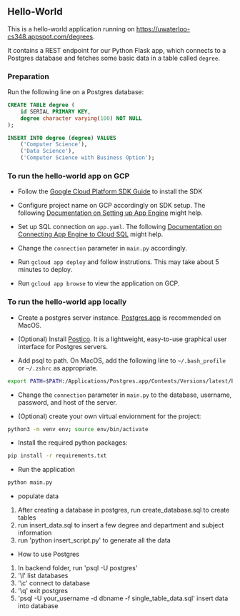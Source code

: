 ## Hello-World

This is a hello-world application running on https://uwaterloo-cs348.appspot.com/degrees.

It contains a REST endpoint for our Python Flask app, which connects to a Postgres database and fetches some basic data in a table called `degree`.

### Preparation

Run the following line on a Postgres database:
```sql
CREATE TABLE degree (
    id SERIAL PRIMARY KEY,
    degree character varying(100) NOT NULL
);

INSERT INTO degree (degree) VALUES
    ('Computer Science'),
    ('Data Science'),
    ('Computer Science with Business Option');
```

### To run the hello-world app on GCP

- Follow the [Google Cloud Platform SDK Guide](https://cloud.google.com/sdk/docs/#install_the_latest_cloud_sdk_version) to install the SDK 

- Configure project name on GCP accordingly on SDK setup. The following [Documentation on Setting up App Engine](https://cloud.google.com/appengine/docs/flexible/python/quickstart) might help.

- Set up SQL connection on `app.yaml`. The following [Documentation on Connecting App Engine to Cloud SQL](https://cloud.google.com/sql/docs/postgres/connect-app-engine?fbclid=IwAR0LBNb_DexKhsCqh4ycqH1Zl5CF2b-1re4rOSrIT3EwWqGLkWvW7htAn7E#configuring) might help.

- Change the `connection` parameter in `main.py` accordingly.

- Run `gcloud app deploy` and follow instrutions. This may take about 5 minutes to deploy.

- Run `gcloud app browse` to view the application on GCP.


### To run the hello-world app locally

- Create a postgres server instance. [Postgres.app](https://postgresapp.com/) is recommended on MacOS.

- (Optional) Install [Postico](https://eggerapps.at/postico/). It is a lightweight, easy-to-use graphical user interface for Postgres servers.

- Add psql to path. On MacOS, add the following line to `~/.bash_profile` or `~/.zshrc` as appropriate.
```bash
export PATH=$PATH:/Applications/Postgres.app/Contents/Versions/latest/bin
```

- Change the `connection` parameter in `main.py` to the database, username, password, and host of the server.

- (Optional) create your own virtual enviornment for the project:
```bash
python3 -m venv env; source env/bin/activate
```

- Install the required python packages:
```bash
pip install -r requirements.txt
```

- Run the application 
```bash
python main.py
```

- populate data
1) After creating a database in postgres, run create_database.sql to create tables
2) run insert_data.sql to insert a few degree and department and subject information
3) run 'python insert_script.py' to generate all the data

- How to use Postgres
1) In backend folder, run 'psql -U postgres'
2) '\l' list databases
3) '\c' connect to database
4) '\q' exit postgres
5) 'psql -U your_username -d dbname -f single_table_data.sql' insert data into database